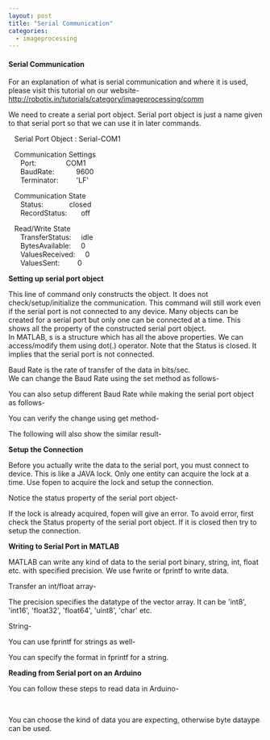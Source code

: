 ```yaml
---
layout: post
title: "Serial Communication"
categories:
  - imageprocessing
---
```


#### Serial Communication

For an explanation of what is serial communication and where it is used, please visit this tutorial on our website-  
<http://robotix.in/tutorials/category/imageprocessing/comm>

We need to create a serial port object. Serial port object is just a name given to that serial port so that we can use it in later commands.

   Serial Port Object : Serial-COM1

   Communication Settings  
      Port:               COM1  
      BaudRate:           9600  
      Terminator:         'LF'

   Communication State  
      Status:             closed  
      RecordStatus:       off

   Read/Write State   
      TransferStatus:     idle  
      BytesAvailable:     0  
      ValuesReceived:     0  
      ValuesSent:         0

**Setting up serial port object**

This line of command only constructs the object. It does not check/setup/initialize the communication. This command will still work even if the serial port is not connected to any device. Many objects can be created for a serial port but only one can be connected at a time. This shows all the property of the constructed serial port object.  
In MATLAB, s is a structure which has all the above properties. We can access/modify them using dot(.) operator. Note that the Status is closed. It implies that the serial port is not connected.

Baud Rate is the rate of transfer of the data in bits/sec.  
We can change the Baud Rate using the set method as follows-

You can also setup different Baud Rate while making the serial port object as follows-

You can verify the change using get method-

The following will also show the similar result-

**Setup the Connection**

Before you actually write the data to the serial port, you must connect to device. This is like a JAVA lock. Only one entity can acquire the lock at a time. Use fopen to acquire the lock and setup the connection.

Notice the status property of the serial port object-

If the lock is already acquired, fopen will give an error. To avoid error, first check the Status property of the serial port object. If it is closed then try to setup the connection.

**Writing to Serial Port in MATLAB**

MATLAB can write any kind of data to the serial port binary, string, int, float etc. with specified precision. We use fwrite or fprintf to write data.

Transfer an int/float array-

The precision specifies the datatype of the vector array. It can be 'int8', 'int16', 'float32', 'float64', 'uint8', 'char' etc.

String-

You can use fprintf for strings as well-

You can specify the format in fprintf for a string.

**Reading from Serial port on an Arduino**

You can follow these steps to read data in Arduino-

 

You can choose the kind of data you are expecting, otherwise byte dataype can be used.